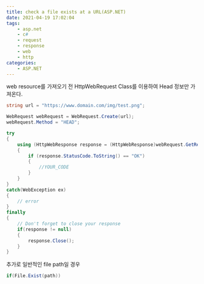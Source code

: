 ```yaml
---
title: check a file exists at a URL(ASP.NET)
date: 2021-04-19 17:02:04
tags:
    - asp.net 
    - c#
    - request
    - response
    - web
    - http
categories: 
    - ASP.NET
---
```


web resource를 가져오기 전 HttpWebRequest Class를 이용하여 Head 정보만 가져온다. 

``` c#
string url = "https://www.domain.com/img/test.png";

WebRequest webRequest = WebRequest.Create(url);
webRequest.Method = "HEAD";

try
{
    using (HttpWebResponse response = (HttpWebResponse)webRequest.GetResponse()) 
    {
        if (response.StatusCode.ToString() == "OK")
        {
            //YOUR_CODE
        }
    }
}
catch(WebException ex)
{
    // error
}
finally
{
    // Don't forget to close your response
    if(response != null)
    {
        response.Close();
    }
}
```


추가로 일반적인 file path일 경우 

``` c#
if(File.Exist(path))
```
